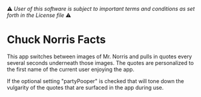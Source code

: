 :warning: *User of this software is subject to important terms and conditions as set forth in the License file* :warning:

# Chuck Norris Facts

This app switches between images of Mr. Norris and pulls in quotes every several seconds underneath those images. The quotes are personalized to the first name of the current user enjoying the app. 

If the optional setting "partyPooper" is checked that will tone down the vulgarity of the quotes that are surfaced in the app during use.
